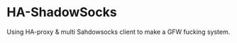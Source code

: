 HA-ShadowSocks
==============

Using HA-proxy &amp; multi Sahdowsocks client to make a GFW fucking system.
